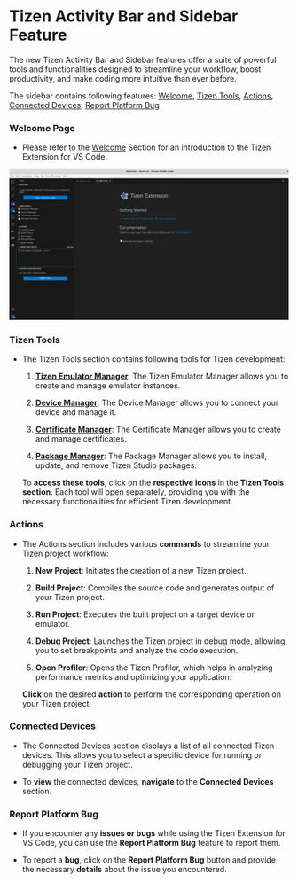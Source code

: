 # Tizen Activity Bar and Sidebar Feature

The new Tizen Activity Bar and Sidebar features offer a suite of powerful tools and functionalities designed to streamline your workflow, boost productivity, and make coding more intuitive than ever before. 

The sidebar contains following features: [Welcome](#welcome-page), [Tizen Tools](#tizen-tools), [Actions](#actions), [Connected Devices](#connected-devices), [Report Platform Bug](#report-platform-bug)

### Welcome Page
   - Please refer to the [Welcome](welcome-page.md#open-welcome-page) Section for an introduction to the Tizen Extension for VS Code.

![Activity Bar Contents](media/welcome-page2.png)

### Tizen Tools
   - The Tizen Tools section contains following tools for Tizen development: 

     1. [**Tizen Emulator Manager**](../../tizen-studio/common-tools/emulator.md): The Tizen Emulator Manager allows you to create and manage emulator instances.

     2. [**Device Manager**](../../tizen-studio/common-tools/device-manager.md): The Device Manager allows you to connect your device and manage it.

     3. [**Certificate Manager**](../../tizen-studio/common-tools/certificate-registration.md): The Certificate Manager allows you to create and manage certificates.

     4. [**Package Manager**](../../tizen-studio/setup/advanced-configuration.md): The Package Manager allows you to install, update, and remove Tizen Studio packages.


     To **access these tools**, click on the **respective icons** in the **Tizen Tools section**. Each tool will open separately, providing you with the necessary functionalities for efficient Tizen development.

### Actions
   - The Actions section includes various **commands** to streamline your Tizen project workflow:

     1. **New Project**: Initiates the creation of a new Tizen project.

     2. **Build Project**: Compiles the source code and generates output of your Tizen project.

     3. **Run Project**: Executes the built project on a target device or emulator.

     4. **Debug Project**: Launches the Tizen project in debug mode, allowing you to set breakpoints and analyze the code execution.

     5. **Open Profiler**: Opens the Tizen Profiler, which helps in analyzing performance metrics and optimizing your application.

     **Click** on the desired **action** to perform the corresponding operation on your Tizen project.

### Connected Devices
   - The Connected Devices section displays a list of all connected Tizen devices. This allows you to select a specific device for running or debugging your Tizen project.

   - To **view** the connected devices, **navigate** to the **Connected Devices** section.

### Report Platform Bug
   - If you encounter any **issues or bugs** while using the Tizen Extension for VS Code, you can use the **Report Platform Bug** feature to report them.

   - To report a **bug**, click on the **Report Platform Bug** button and provide the necessary **details** about the issue you encountered.